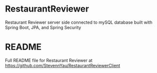 # RestaurantReviewer
Restaurant Reviewer server side connected to mySQL database built with Spring Boot, JPA, and Spring Security

# README
Full README file for Restaurant Reviewer at https://github.com/StevennYau/RestaurantReviewerClient
